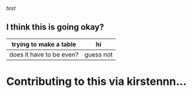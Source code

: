 *test*
## I think this is going okay?
| trying to make a table | hi |
| -------------------- |------     |
|does it have to be even? | guess not   |


# Contributing to this via kirstennn...

